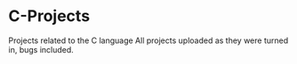 # C-Projects
Projects related to the C language
All projects uploaded as they were turned in, bugs included. 
